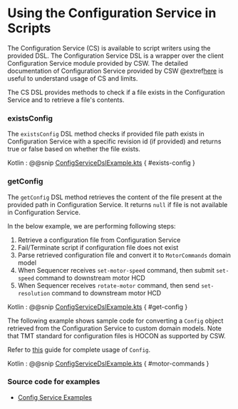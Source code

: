 # Using the Configuration Service in Scripts

The Configuration Service (CS) is available to script writers using the provided DSL. 
The Configuration Service DSL is a wrapper over the client Configuration Service module provided by CSW.
The detailed documentation of Configuration Service provided by CSW @extref[here](csw:services/config) is useful
to understand usage of CS and limits.

The CS DSL provides methods to check if a file exists in the Configuration Service and to retrieve a file's contents.

### existsConfig

The `existsConfig` DSL method checks if provided file path exists in Configuration Service with a 
specific revision id (if provided) and returns true or false based on whether the file exists.

Kotlin
:   @@snip [ConfigServiceDslExample.kts](../../../../../../examples/src/main/kotlin/esw/ocs/scripts/examples/paradox/ConfigServiceDslExample.kts) { #exists-config }

### getConfig

The `getConfig` DSL method retrieves the content of the file present at the provided path in Configuration Service. 
It returns `null` if file is not available in Configuration Service. 

In the below example, we are performing following steps:

1. Retrieve a configuration file from Configuration Service
1. Fail/Terminate script if configuration file does not exist
1. Parse retrieved configuration file and convert it to `MotorCommands` domain model
1. When Sequencer receives `set-motor-speed` command, then submit `set-speed` command to downstream motor HCD
1. When Sequencer receives `rotate-motor` command, then send `set-resolution` command to downstream motor HCD

Kotlin
:   @@snip [ConfigServiceDslExample.kts](../../../../../../examples/src/main/kotlin/esw/ocs/scripts/examples/paradox/ConfigServiceDslExample.kts) { #get-config }

The following example shows sample code for converting a `Config` object retrieved from the Configuration Service 
to custom domain models. Note that TMT standard for configuration files is HOCON as supported by CSW.

Refer to [this](https://github.com/lightbend/config) guide for complete usage of `Config`.

Kotlin
:   @@snip [ConfigServiceDslExample.kts](../../../../../../examples/src/main/kotlin/esw/ocs/scripts/examples/paradox/ConfigServiceDslExample.kts) { #motor-commands }

### Source code for examples

* [Config Service Examples]($github.base_url$/examples/src/main/kotlin/esw/ocs/scripts/examples/paradox/ConfigServiceDslExample.kts)
